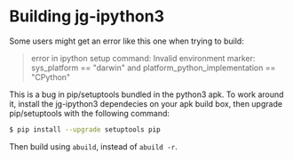 # Building jg-ipython3

Some users might get an error like this one when trying to build:

> error in ipython setup command: Invalid environment marker: sys_platform == "darwin" and platform_python_implementation == "CPython"

This is a bug in pip/setuptools bundled in the python3 apk. To work around it, install the jg-ipython3 dependecies on your apk build box, then upgrade pip/setuptools with the following command:

```bash
$ pip install --upgrade setuptools pip
```

Then build using `abuild`, instead of `abuild -r`.
